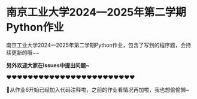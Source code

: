 # 南京工业大学2024—2025年第二学期Python作业
南京工业大学2024—2025年第二学期Python作业，包含了写到的程序题，会持续更新的哦~~

**另外欢迎大家在Issues中提出问题~**

❤️​❤️​❤️​❤️​❤️​❤️​❤️​❤️​❤️​❤️​❤️​❤️​❤️​❤️​❤️​❤️​❤️​❤️​❤️​❤️​❤️​❤️​❤️​❤️​

🎉从作业6开始已经加入代码注释啦，之前的作业看情况再加啦，我也想偷偷懒~
